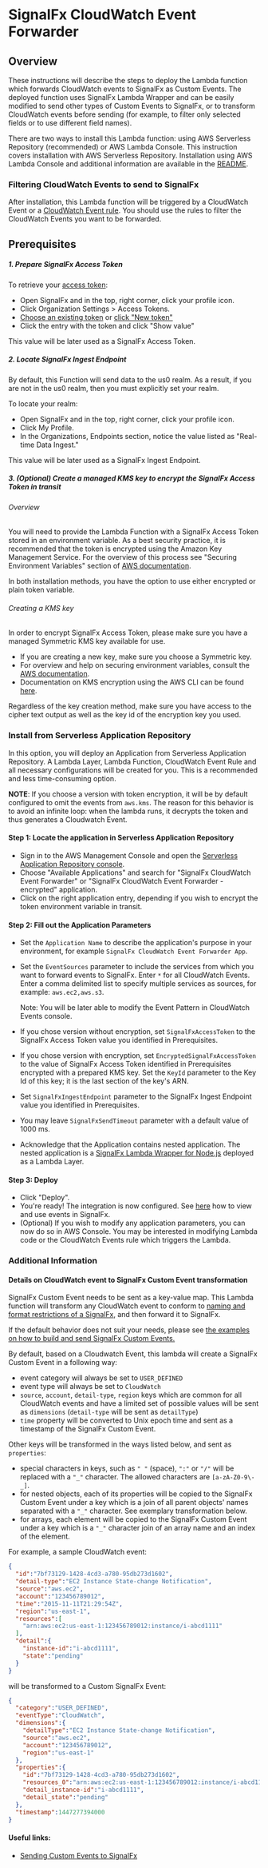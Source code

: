 # SignalFx CloudWatch Event Forwarder

## Overview
These instructions will describe the steps to deploy the Lambda function which forwards CloudWatch events to SignalFx as Custom Events.
The deployed function uses SignalFx Lambda Wrapper and can be easily modified to send other types of Custom Events to SignalFx, 
or to transform CloudWatch events before sending (for example, to filter only selected fields or to use different field names).

There are two ways to install this Lambda function: using AWS Serverless Repository (recommended) or AWS Lambda Console.
This instruction covers installation with AWS Serverless Repository.
Installation using AWS Lambda Console and additional information are available in the [README](https://github.com/signalfx/cloudwatch-event-forwarder).

### Filtering CloudWatch Events to send to SignalFx
After installation, this Lambda function will be triggered by a CloudWatch Event or a [CloudWatch Event rule](https://docs.aws.amazon.com/AmazonCloudWatch/latest/events/Create-CloudWatch-Events-Rule.html).
You should use the rules to filter the CloudWatch Events you want to be forwarded.

## Prerequisites
##### 1. Prepare SignalFx Access Token
To retrieve your [access token](https://docs.signalfx.com/en/latest/admin-guide/tokens.html#access-tokens):

* Open SignalFx and in the top, right corner, click your profile icon.
* Click Organization Settings > Access Tokens.
* [Choose an existing token](https://docs.signalfx.com/en/latest/admin-guide/tokens.html#view-and-copy-an-access-token) or [click "New token"](https://docs.signalfx.com/en/latest/admin-guide/tokens.html#create-an-access-token)
* Click the entry with the token and click "Show value"

This value will be later used as a SignalFx Access Token.

##### 2. Locate SignalFx Ingest Endpoint
By default, this Function will send data to the us0 realm. As a result, if you are not in the us0 realm, then you must explicitly set your realm.

To locate your realm:

* Open SignalFx and in the top, right corner, click your profile icon.
* Click My Profile.
* In the Organizations, Endpoints section, notice the value listed as "Real-time Data Ingest."

This value will be later used as a SignalFx Ingest Endpoint.

##### 3. (Optional) Create a managed KMS key to encrypt the SignalFx Access Token in transit

###### Overview
You will need to provide the Lambda Function with a SignalFx Access Token stored in an environment variable.
As a best security practice, it is recommended that the token is encrypted using the Amazon Key Management Service. For the overview of this process see
"Securing Environment Variables" section of [AWS documentation](https://docs.aws.amazon.com/lambda/latest/dg/configuration-envvars.html).

In both installation methods, you have the option to use either encrypted or plain token variable.

###### Creating a KMS key
In order to encrypt SignalFx Access Token, please make sure you have a managed Symmetric KMS key available for use.
* If you are creating a new key, make sure you choose a Symmetric key.
* For overview and help on securing environment variables, consult the [AWS documentation](https://docs.aws.amazon.com/lambda/latest/dg/configuration-envvars.html#configuration-envvars-encryption).
* Documentation on KMS encryption using the AWS CLI can be found [here](http://docs.aws.amazon.com/cli/latest/reference/kms/encrypt.html). 

Regardless of the key creation method, make sure you have access to the cipher text output as well as the key id of the encryption key you used.

### Install from Serverless Application Repository 

In this option, you will deploy an Application from Serverless Application Repository.
A Lambda Layer, Lambda Function, CloudWatch Event Rule and all necessary configurations will be created for you. 
This is a recommended and less time-consuming option.

__NOTE__: If you choose a version with token encryption, it will be by default configured to omit the events from `aws.kms`. 
The reason for this behavior is to avoid an infinite loop: when the lambda runs, it decrypts the token and thus generates a Cloudwatch Event.

#### Step 1: Locate the application in Serverless Application Repository
* Sign in to the AWS Management Console and open the [Serverless Application Repository console](https://console.aws.amazon.com/serverlessrepo/).
* Choose "Available Applications" and search for "SignalFx CloudWatch Event Forwarder" or "SignalFx CloudWatch Event Forwarder - encrypted" application.
* Click on the right application entry, depending if you wish to encrypt the token environment variable in transit.
#### Step 2: Fill out the Application Parameters  
* Set the `Application Name` to describe the application's purpose in your environment, for example `SignalFx CloudWatch Event Forwarder App`.
* Set the `EventSources` parameter to include the services from which you want to forward events to SignalFx. Enter `*` for all CloudWatch Events.
Enter a comma delimited list to specify multiple services as sources, for example: `aws.ec2,aws.s3`.

    Note: You will be later able to modify the Event Pattern in CloudWatch Events console.

* If you chose version without encryption, set `SignalFxAccessToken` to the SignalFx Access Token value you identified in Prerequisites.  
* If you chose version with encryption, set `EncryptedSignalFxAccessToken` to the value of SignalFx Access Token identified in Prerequisites encrypted with a prepared KMS key. 
Set the `KeyId` parameter to the Key Id of this key; it is the last section of the key's ARN.
* Set `SignalFxIngestEndpoint` parameter to the SignalFx Ingest Endpoint value you identified in Prerequisites.
* You may leave `SignalFxSendTimeout` parameter with a default value of 1000 ms.
* Acknowledge that the Application contains nested application. The nested application is a [SignalFx Lambda Wrapper for Node.js](https://github.com/signalfx/lambda-nodejs) deployed as a Lambda Layer.

#### Step 3: Deploy
* Click "Deploy". 
* You're ready! The integration is now configured. See [here](https://docs.signalfx.com/en/latest/detect-alert/events-intro.html) how to view and use events in SignalFx.
* (Optional) If you wish to modify any application parameters, you can now do so in AWS Console. You may be interested in modifying Lambda code or the CloudWatch Events rule which triggers the Lambda.

### Additional Information
#### Details on CloudWatch event to SignalFx Custom Event transformation
SignalFx Custom Event needs to be sent as a key-value map. This Lambda function will transform any CloudWatch event to conform to [naming and format restrictions of a SignalFx](https://developers.signalfx.com/ingest_data_reference.html#tag/Send-Custom-Events),
and then forward it to SignalFx.

If the default behavior does not suit your needs, please see [the examples on how to build and send SignalFx Custom Events.](./examples) 

By default, based on a Cloudwatch Event, this lambda will create a SignalFx Custom Event in a following way:

* event category will always be set to `USER_DEFINED`
* event type will always be set to `CloudWatch`
* `source`, `account`, `detail-type`, `region` keys which are common for all CloudWatch events and have a limited set of possible values will be sent as `dimensions` (`detail-type` will be sent as `detailType`)
* `time` property will be converted to Unix epoch time and sent as a timestamp of the SignalFx Custom Event.

Other keys will be transformed in the ways listed below, and sent as `properties`:
* special characters in keys, such as `" "` (space), `":"` or `"/"` will be replaced with a `"_"` character. The allowed characters are `[a-zA-Z0-9\-_]`.
* for nested objects, each of its properties will be copied to the SignalFx Custom Event under a key which is a join of all parent objects' names separated with a `"_"` character.
See exemplary transformation below.
* for arrays, each element will be copied to the SignalFx Custom Event under a key which is a `"_"` character join of an array name and an index of the element.


For example, a sample CloudWatch event:

```json
{
  "id":"7bf73129-1428-4cd3-a780-95db273d1602",
  "detail-type":"EC2 Instance State-change Notification",
  "source":"aws.ec2",
  "account":"123456789012",
  "time":"2015-11-11T21:29:54Z",
  "region":"us-east-1",
  "resources":[
    "arn:aws:ec2:us-east-1:123456789012:instance/i-abcd1111"
  ],
  "detail":{
    "instance-id":"i-abcd1111",
    "state":"pending"
  }
}
```
will be transformed to a Custom SignalFx Event:
```json
{
  "category":"USER_DEFINED",
  "eventType":"CloudWatch",
  "dimensions":{
    "detailType":"EC2 Instance State-change Notification",
    "source":"aws.ec2",
    "account":"123456789012",
    "region":"us-east-1"
  },
  "properties":{
    "id":"7bf73129-1428-4cd3-a780-95db273d1602",
    "resources_0":"arn:aws:ec2:us-east-1:123456789012:instance/i-abcd1111",
    "detail_instance-id":"i-abcd1111",
    "detail_state":"pending"
  },
  "timestamp":1447277394000
}
```

#### Useful links:
* [Sending Custom Events to SignalFx](https://developers.signalfx.com/ingest_data_reference.html#operation/Send%20Custom%20Events)